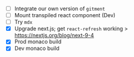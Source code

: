 - [ ] Integrate our own version of `gitment`
- [ ] Mount transpiled react component (Dev)
- [ ] Try `mdx`
- [x] Upgrade next.js; get `react-refresh` working
      > https://nextjs.org/blog/next-9-4
- [x] Prod monaco build
- [x] Dev monaco build
